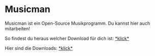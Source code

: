 # Musicman
Musicman ist ein Open-Source Musikprogramm.
Du kannst hier auch mitarbeiten!

So findest du heraus welcher Download für dich ist: [\*klick\*](https://git-j219.github.io/musicman/whichdownload)

Hier sind die Downloads: [\*klick\*](https://github.com/Git-J219/musicman/releases)
